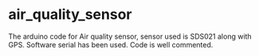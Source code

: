 # air_quality_sensor
The arduino code for Air quality sensor, sensor used is SDS021 along with GPS. Software serial has been used. Code is well commented.
